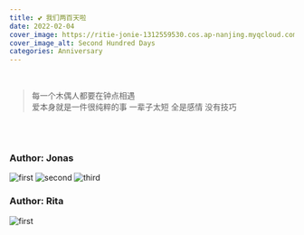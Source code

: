 ```yaml
---
title: 💕 我们两百天啦
date: 2022-02-04
cover_image: https://ritie-jonie-1312559530.cos.ap-nanjing.myqcloud.com/posts/20220204-cover.png
cover_image_alt: Second Hundred Days
categories: Anniversary
---
```


<br>
<div>
    <img style="height: 0; width: 0" src="https://ritie-jonie-1312559530.cos.ap-nanjing.myqcloud.com/posts/20220204-cover.png" ></img>
</div>
<blockquote class="quote-card">
    <p>每一个木偶人都要在钟点相遇<br>爱本身就是一件很纯粹的事 一辈子太短 全是感情 没有技巧</p>
</blockquote>
<br><br>

### Author: Jonas

![first](https://ritie-jonie-1312559530.cos.ap-nanjing.myqcloud.com/posts/20220204-01.jpg)
![second](https://ritie-jonie-1312559530.cos.ap-nanjing.myqcloud.com/posts/20220204-02.jpg)
![third](https://ritie-jonie-1312559530.cos.ap-nanjing.myqcloud.com/posts/20220204-03.jpg)

### Author: Rita

![first](https://ritie-jonie-1312559530.cos.ap-nanjing.myqcloud.com/posts/20220204-04.jpg)
